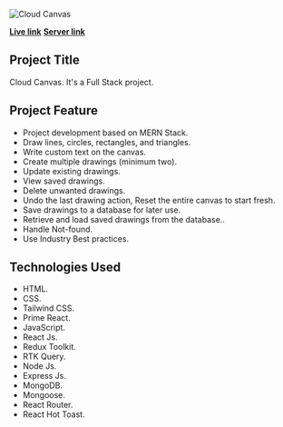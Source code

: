 ![Cloud Canvas](https://piyashhasan-portfolio.netlify.app/images/projects/canvas.jpg)

**[Live link](https://cloud-canvas.netlify.app/)**
**[Server link](https://whiteboard-app-server-six.vercel.app/)**

## **Project Title**

Cloud Canvas. It's a Full Stack project.

## **Project Feature**

- Project development based on MERN Stack.
- Draw lines, circles, rectangles, and triangles.
- Write custom text on the canvas.
- Create multiple drawings (minimum two).
- Update existing drawings.
- View saved drawings.
- Delete unwanted drawings.
- Undo the last drawing action, Reset the entire canvas to start fresh.
- Save drawings to a database for later use.
- Retrieve and load saved drawings from the database..
- Handle Not-found.
- Use Industry Best practices.

## **Technologies Used**

- HTML.
- CSS.
- Tailwind CSS.
- Prime React.
- JavaScript.
- React Js.
- Redux Toolkit.
- RTK Query.
- Node Js.
- Express Js.
- MongoDB.
- Mongoose.
- React Router.
- React Hot Toast.
